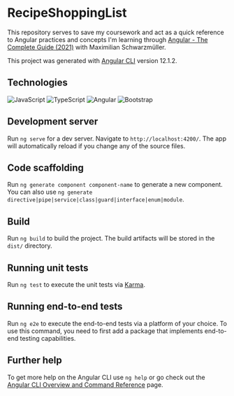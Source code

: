 # RecipeShoppingList

This repository serves to save my coursework and act as a quick reference to Angular practices and concepts I'm learning through [Angular - The Complete Guide (2021)](https://www.udemy.com/course/the-complete-guide-to-angular-2/) with Maximilian Schwarzmüller.

This project was generated with [Angular CLI](https://github.com/angular/angular-cli) version 12.1.2.

## Technologies 
![JavaScript](https://img.shields.io/badge/javascript-2E3440?style=for-the-badge&logo=javascript)
![TypeScript](https://img.shields.io/badge/typescript-2E3440?style=for-the-badge&logo=typescript)
![Angular](https://img.shields.io/badge/angular-2E3440?style=for-the-badge&logo=angular)
![Bootstrap](https://img.shields.io/badge/bootstrap-2E3440?style=for-the-badge&logo=bootstrap)

## Development server

Run `ng serve` for a dev server. Navigate to `http://localhost:4200/`. The app will automatically reload if you change any of the source files.

## Code scaffolding

Run `ng generate component component-name` to generate a new component. You can also use `ng generate directive|pipe|service|class|guard|interface|enum|module`.

## Build

Run `ng build` to build the project. The build artifacts will be stored in the `dist/` directory.

## Running unit tests

Run `ng test` to execute the unit tests via [Karma](https://karma-runner.github.io).

## Running end-to-end tests

Run `ng e2e` to execute the end-to-end tests via a platform of your choice. To use this command, you need to first add a package that implements end-to-end testing capabilities.

## Further help

To get more help on the Angular CLI use `ng help` or go check out the [Angular CLI Overview and Command Reference](https://angular.io/cli) page.
